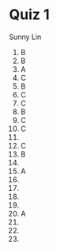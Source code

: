 # Quiz 1

Sunny Lin

1. B
2. B
3. A
4. C
5. B
6. C
7. C
8. B
9. C
10. C
11.
12. C
13. B
14.
15. A
16.
17.
18.
19.
20. A
21.
22.
23.